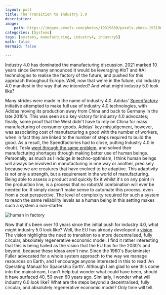 ```yaml
---
layout: post
title: The Transition to Industry 5.0
description:
image:
    path: https://images.pexels.com/photos/19319639/pexels-photo-19319639/free-photo-of-boston-dynamics-robot-in-a-car-factory.jpeg
categories: [Systems]
tags: [systems, manufacturing, industry4, industry5] 
math: false
mermaid: false

---
```


Industry 4.0 has dominated the manufacturing discussion. 2021 marked 10 years since Germany announced it would be leveraging #IoT and #AI technologies to realise the factory of the future, and pushed for this approach throughout Europe. Well, now that we're in the future, did industry 4.0 manifest in the way that we intended? And what might industry 5.0 look like?


Many strides were made in the name of industry 4.0. Adidas' [Speedfactory](https://www.supplychaindive.com/news/adidas-speedfactory-blunder-distributed-operations/571678/) initiative attempted to make full use of industry 4.0 technologies, with Adidas moving its production away from China and back to Germany in the late 2010's. This was seen as a key victory for industry 4.0 advocates; finally, some proof that the West didn't have to rely on China for mass manufacturing of consumer goods. Adidas' key misjudgement, however, was associating cost of manufacturing a good with the number of workers, when in fact they are linked to the number of steps required to build the good. As a result, the Speedfactories had to close, putting Industry 4.0 in doubt. Tesla [went through the same problem](https://www.imd.org/research-knowledge/strategy/articles/teslas-problem-overestimating-automation-underestimating-humans/), and solved their manufacturing shortages through making better use of human beings. Personally, as much as I indulge in techno-optimism, I think human beings will always be involved in manufacturing in one way or another, precisely because we are creatures that have evolved to be adaptive. This adaptivity is not only a strength, but a requirement in the world of manufacturing. Being able to assess a product and quickly fix it whilst it's on any point in the production line, is a process that no robot/AI combination will ever be needed for. It simply doesn't make sense to automate this process, even from a cost perspective. The level of complexity required for such a system to reach the same reliability levels as a human being in this setting makes such a system a non-starter. 

<!-- #TODO finish -->

![human in factory](https://images.pexels.com/photos/3862627/pexels-photo-3862627.jpeg?auto=compress&cs=tinysrgb&w=1260&h=750&dpr=1)

Now that it's been over 10 years since the initial push for industry 4.0, what might industry 5.0 look like? Well, the EU has already developed a [vision](https://op.europa.eu/s/zNy8). The vision highlights the need to transition to a more decentralised, fully circular, absolutely regenerative economic model. I find it rather interesting that this is being hailed as the vision that the EU has for the 2030's and beyond, because these ideas aren't new. Since the 1960's Buckminster Fuller advocated for a whole system approach to the way we manage resources on Earth, and I encourage anyone interested in this to read 'An Operating Manual for Spaceship Earth'. Although I am glad to see this come into the mainstream, I can't help but wonder what could have been, should it have surfaced 40, 50 even 60 years ago. Similarly, I wonder what will industry 6.0 look like? What are the steps beyond a decentralised, fully circular, and absolutely regenerative economic model? Only time will tell. 

